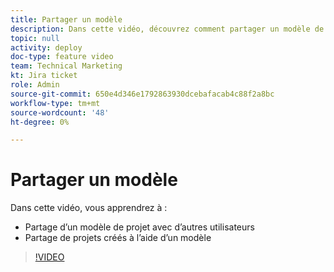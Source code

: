 ```yaml
---
title: Partager un modèle
description: Dans cette vidéo, découvrez comment partager un modèle de projet avec d’autres utilisateurs et partager des projets créés avec un modèle.
topic: null
activity: deploy
doc-type: feature video
team: Technical Marketing
kt: Jira ticket
role: Admin
source-git-commit: 650e4d346e1792863930dcebafacab4c88f2a8bc
workflow-type: tm+mt
source-wordcount: '48'
ht-degree: 0%

---
```


# Partager un modèle

Dans cette vidéo, vous apprendrez à :

* Partage d’un modèle de projet avec d’autres utilisateurs
* Partage de projets créés à l’aide d’un modèle

>[!VIDEO](https://video.tv.adobe.com/v/335211/?quality=12&learn=on)
